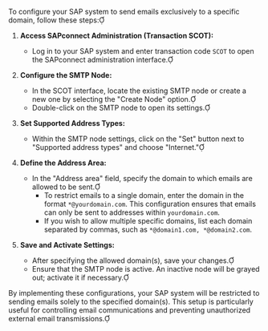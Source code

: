To configure your SAP system to send emails exclusively to a specific domain, follow these steps:

1. **Access SAPconnect Administration (Transaction SCOT):**
   - Log in to your SAP system and enter transaction code `SCOT` to open the SAPconnect administration interface.

2. **Configure the SMTP Node:**
   - In the SCOT interface, locate the existing SMTP node or create a new one by selecting the "Create Node" option.
   - Double-click on the SMTP node to open its settings.

3. **Set Supported Address Types:**
   - Within the SMTP node settings, click on the "Set" button next to "Supported address types" and choose "Internet."

4. **Define the Address Area:**
   - In the "Address area" field, specify the domain to which emails are allowed to be sent.
     - To restrict emails to a single domain, enter the domain in the format `*@yourdomain.com`. This configuration ensures that emails can only be sent to addresses within `yourdomain.com`.
     - If you wish to allow multiple specific domains, list each domain separated by commas, such as `*@domain1.com, *@domain2.com`.

5. **Save and Activate Settings:**
   - After specifying the allowed domain(s), save your changes.
   - Ensure that the SMTP node is active. An inactive node will be grayed out; activate it if necessary.

By implementing these configurations, your SAP system will be restricted to sending emails solely to the specified domain(s). This setup is particularly useful for controlling email communications and preventing unauthorized external email transmissions.
